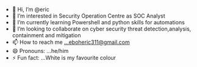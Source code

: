 - 👋 Hi, I’m @eric
- 👀 I’m interested in Security Operation Centre as SOC Analyst
- 🌱 I’m currently learning Powershell and python skills for automations
- 💞️ I’m looking to collaborate on cyber security threat detection,analysis, containment and mitigation
- 📫 How to reach me ...eboheric311@gmail.com
- 😄 Pronouns: ...he/him
- ⚡ Fun fact: ...White is my favourite colour

<!---
ericyber/ericyber is a ✨ special ✨ repository because its `README.md` (this file) appears on your GitHub profile.
You can click the Preview link to take a look at your changes.
--->
